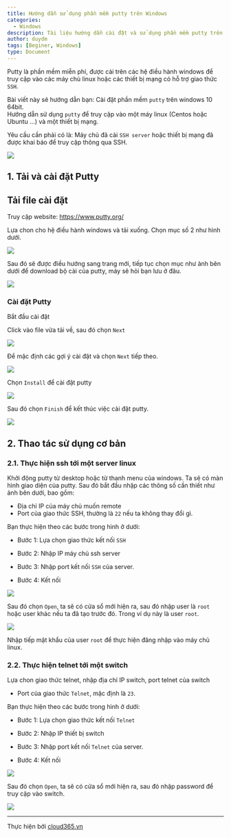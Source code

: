 ```yaml
---
title: Hướng dẫn sử dụng phần mềm putty trên Windows
categories:
  - Windows
description: Tài liệu hướng dẫn cài đặt và sử dụng phần mềm putty trên Windows
author: duydm
tags: [Beginer, Windows]
type: Document
---
```


Putty là phần mềm miễn phí, được cài trên các hệ điều hành windows để truy cập vào các máy chủ linux hoặc các thiết bị mạng có hỗ trợ giao thức `SSH`.<br>

Bài viết này sẽ hướng dẫn bạn:
   Cài đặt phần mềm `putty` trên windows 10 64bit.<br>
   Hướng dẫn sử dụng `putty` để truy cập vào một máy linux (Centos hoặc Ubuntu ...) và một thiết bị mạng.<br>

Yêu cầu cần phải có là: Máy chủ đã cài `SSH server` hoặc thiết bị mạng đã được khai báo để truy cập thông qua SSH.

![](/images/img-putty/photo_2019-01-16_00-32-46.jpg)

## 1. Tải và cài đặt Putty

## Tải file cài đặt

Truy cập website: https://www.putty.org/

Lựa chon cho hệ điều hành windows và tải xuống. Chọn mục số 2 như hình dưới.

![](/images/img-putty/Screenshot_768.png)

Sau đó sẽ được điều hướng sang trang mới, tiếp tục chọn mục như ảnh bên dưới để download bộ cài của putty, máy sẽ hỏi bạn lưu ở đâu.

![](/images/img-putty/Screenshot_769.png)

### Cài đặt Putty

Bắt đầu cài đặt

Click vào file vừa tải về, sau đó chọn `Next`

![](/images/img-putty/Screenshot_770.png)

Để mặc định các gợi ý cài đặt và chọn `Next` tiếp theo.

![](/images/img-putty/Screenshot_771.png)

Chọn `Install` để cài đặt putty

![](/images/img-putty/Screenshot_772.png)

Sau đó chọn `Finish` để kết thúc việc cài đặt putty.

![](/images/img-putty/Screenshot_773.png)

## 2. Thao tác sử dụng cơ bản

### 2.1. Thực hiện ssh tới một server linux

Khởi động putty từ desktop hoặc từ thanh menu của windows. Ta sẽ có màn hình giao diện của putty. Sau đó bắt đầu nhập các thông số cần thiết như  ảnh bên dưới, bao gồm:

- Địa chỉ IP của máy chủ muốn remote
- Port của giao thức SSH, thường là `22` nếu ta không thay đổi gì.

Bạn thực hiện theo các bước trong hình ở dưới:

+ Bước 1: Lựa chọn giao thức kết nối `SSH`

+ Bước 2: Nhập IP máy chủ ssh server

+ Bước 3: Nhập port kết nối `SSH` của server.

+ Bước 4: Kết nối

![](/images/img-putty/Screenshot_774.png)

Sau đó chọn `Open`, ta sẽ có cửa sổ mới hiện ra, sau đó nhập user là `root` hoặc user khác nếu ta đã tạo trước đó. Trong ví dụ này là user `root`. 

![](/images/img-putty/Screenshot_775.png)

Nhập tiếp mật khẩu của user `root` để thực hiện đăng nhập vào máy chủ linux.


### 2.2. Thực hiện telnet tới một switch

Lựa chon giao thức telnet, nhập địa chỉ IP switch, port telnet của switch

- Port của giao thức `Telnet`, mặc định là `23`.

Bạn thực hiện theo các bước trong hình ở dưới:

+ Bước 1: Lựa chọn giao thức kết nối `Telnet`

+ Bước 2: Nhập IP thiết bị switch

+ Bước 3: Nhập port kết nối `Telnet` của server.

+ Bước 4: Kết nối

![](/images/img-putty/Screenshot_776.png)

Sau đó chọn `Open`, ta sẽ có cửa sổ mới hiện ra, sau đó nhập password để truy cập vào switch. 

![](/images/img-putty/Screenshot_777.png)

---
Thực hiện bởi <a href="https://cloud365.vn/" target="_blank">cloud365.vn</a>







